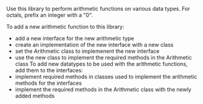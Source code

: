 Use this library to perform arithmetic functions on various data types.
For octals, prefix an integer with a "0".

To add a new arithmetic function to this library:
  - add a new interface for the new arithmetic type
  - create an implementation of the new interface with a new class
  - set the Arithmetic class to implemenent the new interface
  - use the new class to implement the required methods in the Arithmetic class
To add new datatypes to be used with the arithmetic functions, add them to the interfaces:
  - implement required methods in classes used to implement the arithmetic methods for the interfaces
  - implement the required methods in the Arithmetic class with the newly added methods
